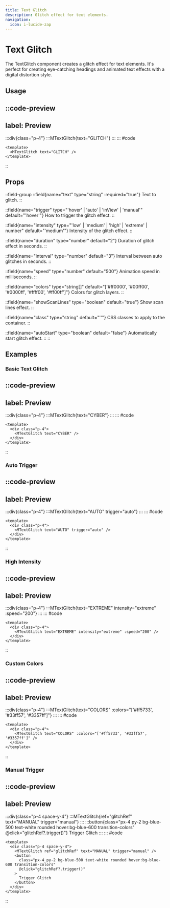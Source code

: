 ```yaml
---
title: Text Glitch
description: Glitch effect for text elements.
navigation:
  icon: i-lucide-zap
---
```


# Text Glitch

The TextGlitch component creates a glitch effect for text elements. It's perfect for creating eye-catching headings and animated text effects with a digital distortion style.

## Usage

::code-preview
---
label: Preview
---
  :::div{class="p-4"}
    :::MTextGlitch{text="GLITCH"}
    :::
  :::
#code
```vue
<template>
  <MTextGlitch text="GLITCH" />
</template>
```
::

## Props

::field-group
  ::field{name="text" type="string" :required="true"}
  Text to glitch.
  ::
  
  ::field{name="trigger" type="'hover' | 'auto' | 'inView' | 'manual'" default="'hover'"}
  How to trigger the glitch effect.
  ::
  
  ::field{name="intensity" type="'low' | 'medium' | 'high' | 'extreme' | number" default="'medium'"}
  Intensity of the glitch effect.
  ::
  
  ::field{name="duration" type="number" default="2"}
  Duration of glitch effect in seconds.
  ::
  
  ::field{name="interval" type="number" default="3"}
  Interval between auto glitches in seconds.
  ::
  
  ::field{name="speed" type="number" default="500"}
  Animation speed in milliseconds.
  ::
  
  ::field{name="colors" type="string[]" default="['#ff0000', '#00ff00', '#0000ff', '#ffff00', '#ff00ff']"}
  Colors for glitch layers.
  ::
  
  ::field{name="showScanLines" type="boolean" default="true"}
  Show scan lines effect.
  ::
  
  ::field{name="class" type="string" default="''"}
  CSS classes to apply to the container.
  ::
  
  ::field{name="autoStart" type="boolean" default="false"}
  Automatically start glitch effect.
  ::
::

## Examples

### Basic Text Glitch

::code-preview
---
label: Preview
---
  :::div{class="p-4"}
    :::MTextGlitch{text="CYBER"}
    :::
  :::
#code
```vue
<template>
  <div class="p-4">
    <MTextGlitch text="CYBER" />
  </div>
</template>
```
::

### Auto Trigger

::code-preview
---
label: Preview
---
  :::div{class="p-4"}
    :::MTextGlitch{text="AUTO" trigger="auto"}
    :::
  :::
#code
```vue
<template>
  <div class="p-4">
    <MTextGlitch text="AUTO" trigger="auto" />
  </div>
</template>
```
::

### High Intensity

::code-preview
---
label: Preview
---
  :::div{class="p-4"}
    :::MTextGlitch{text="EXTREME" intensity="extreme" :speed="200"}
    :::
  :::
#code
```vue
<template>
  <div class="p-4">
    <MTextGlitch text="EXTREME" intensity="extreme" :speed="200" />
  </div>
</template>
```
::

### Custom Colors

::code-preview
---
label: Preview
---
  :::div{class="p-4"}
    :::MTextGlitch{text="COLORS" :colors="['#ff5733', '#33ff57', '#3357ff']"}
    :::
  :::
#code
```vue
<template>
  <div class="p-4">
    <MTextGlitch text="COLORS" :colors="['#ff5733', '#33ff57', '#3357ff']" />
  </div>
</template>
```
::

### Manual Trigger

::code-preview
---
label: Preview
---
  :::div{class="p-4 space-y-4"}
    :::MTextGlitch{ref="glitchRef" text="MANUAL" trigger="manual"}
    :::
    :::button{class="px-4 py-2 bg-blue-500 text-white rounded hover:bg-blue-600 transition-colors" @click="glitchRef?.trigger()"}
    Trigger Glitch
    :::
  :::
#code
```vue
<template>
  <div class="p-4 space-y-4">
    <MTextGlitch ref="glitchRef" text="MANUAL" trigger="manual" />
    <button 
      class="px-4 py-2 bg-blue-500 text-white rounded hover:bg-blue-600 transition-colors"
      @click="glitchRef?.trigger()"
    >
      Trigger Glitch
    </button>
  </div>
</template>
```
::